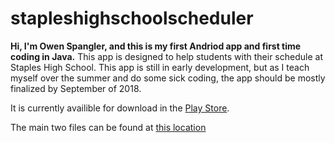 # stapleshighschoolscheduler
**Hi, I'm Owen Spangler, and this is my first Andriod app and first time coding in Java.** This app is designed to help students with their schedule at Staples High School. This app is still in early development, but as I teach myself over the summer and do some sick coding, the app should be mostly finalized by September of 2018.

It is currently availible for download in the [Play Store](https://play.google.com/store/apps/details?id=owenspangler.stapleshighschoolscheduler).

The main two files can be found at [this location](https://github.com/ospangler/stapleshighschoolscheduler/tree/master/app/src/main/java/owenspangler/stapleshighschoolscheduler)
